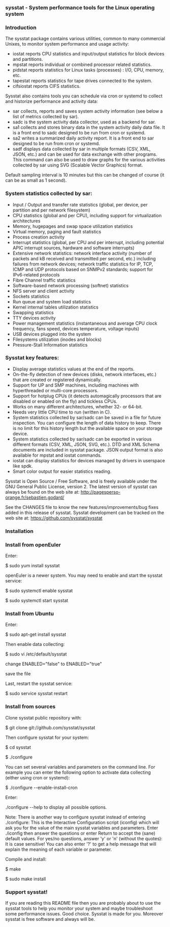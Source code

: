 ### sysstat - System performance tools for the Linux operating system

### Introduction

The sysstat package contains various utilities, common to many commercial Unixes, to monitor system performance and usage activity:

- iostat reports CPU statistics and input/output statistics for block devices and partitions.
- mpstat reports individual or combined processor related statistics.
- pidstat reports statistics for Linux tasks (processes) : I/O, CPU, memory, etc.
- tapestat reports statistics for tape drives connected to the system.
- cifsiostat reports CIFS statistics.

Sysstat also contains tools you can schedule via cron or systemd to collect and historize performance and activity data:

- sar collects, reports and saves system activity information (see below a list of metrics collected by sar).
- sadc is the system activity data collector, used as a backend for sar.
- sa1 collects and stores binary data in the system activity daily data file. It is a front end to sadc designed to be run from cron or systemd.
- sa2 writes a summarized daily activity report. It is a front end to sar designed to be run from cron or systemd.
- sadf displays data collected by sar in multiple formats (CSV, XML, JSON, etc.) and can be used for data exchange with other programs. This command can 
also be used to draw graphs for the various activities collected by sar using SVG (Scalable Vector Graphics) format.

Default sampling interval is 10 minutes but this can be changed of course (it can be as small as 1 second).

### System statistics collected by sar:

- Input / Output and transfer rate statistics (global, per device, per partition and per network filesystem)
- CPU statistics (global and per CPU), including support for virtualization architectures
- Memory, hugepages and swap space utilization statistics
- Virtual memory, paging and fault statistics
- Process creation activity
- Interrupt statistics (global, per CPU and per interrupt, including potential APIC interrupt sources, hardware and software interrupts)
- Extensive network statistics: network interface activity (number of packets and kB received and transmitted per second, etc.) including failures
 from network devices; network traffic statistics for IP, TCP, ICMP and UDP protocols based on SNMPv2 standards; support for IPv6-related protocols
- Fibre Channel traffic statistics
- Software-based network processing (softnet) statistics
- NFS server and client activity
- Sockets statistics
- Run queue and system load statistics
- Kernel internal tables utilization statistics
- Swapping statistics
- TTY devices activity
- Power management statistics (instantaneous and average CPU clock frequency, fans speed, devices temperature, voltage inputs)
- USB devices plugged into the system
- Filesystems utilization (inodes and blocks)
- Pressure-Stall Information statistics

### Sysstat key features:


- Display average statistics values at the end of the reports.
- On-the-fly detection of new devices (disks, network interfaces, etc.) that are created or registered dynamically.
- Support for UP and SMP machines, including machines with hyperthreaded or multi-core processors.
- Support for hotplug CPUs (it detects automagically processors that are disabled or enabled on the fly) and tickless CPUs.
- Works on many different architectures, whether 32- or 64-bit.
- Needs very little CPU time to run (written in C).
- System statistics collected by sar/sadc can be saved in a file for future inspection. You can configure the length of data history to keep. 
There is no limit for this history length but the available space on your storage device.
- System statistics collected by sar/sadc can be exported in various different formats (CSV, XML, JSON, SVG, etc.). DTD and XML Schema documents 
are included in sysstat package. JSON output format is also available for mpstat and iostat commands.
- iostat can display statistics for devices managed by drivers in userspace like spdk.
- Smart color output for easier statistics reading.


Sysstat is Open Source / Free Software, and is freely available under the GNU General Public License, version 2. The latest version of sysstat 
can always be found on the web site at:
http://pagesperso-orange.fr/sebastien.godard/

See the CHANGES file to know the new features/improvements/bug fixes added in this release of sysstat. Sysstat development can be tracked on the 
web site at: https://github.com/sysstat/sysstat

### Installation

### Install from openEuler

Enter:

$ sudo yum install sysstat

openEuler is a newer system. You may need to enable and start the sysstat service:

$ sudo systemctl enable sysstat

$ sudo systemctl start sysstat

### Install from Ubuntu

Enter:

$ sudo apt-get install sysstat

Then enable data collecting:

$ sudo vi /etc/default/sysstat

change ENABLED="false" to ENABLED="true"

save the file

Last, restart the sysstat service:

$ sudo service sysstat restart

### Install from sources

Clone sysstat public repository with:

$ git clone git://github.com/sysstat/sysstat

Then configure sysstat for your system:

$ cd sysstat

$ ./configure

You can set several variables and parameters on the command line. For example you can enter the following option to activate data
 collecting (either using cron or systemd):

$ ./configure --enable-install-cron

Enter:

./configure --help to display all possible options.

Note: There is another way to configure sysstat instead of entering ./configure: This is the Interactive Configuration script (iconfig) which will 
ask you for the value of the main sysstat variables and parameters. Enter ./iconfig then answer the questions or enter Return to accept the (sane)
default values. For yes/no questions, answer 'y' or 'n' (without the quotes): It is case sensitive! You can also enter '?' to get a help message 
that will explain the meaning of each variable or parameter.

Compile and install:

$ make

$ sudo make install

### Support sysstat!

If you are reading this README file then you are probably about to use the sysstat tools to help you monitor your system and maybe troubleshoot
some performance issues. Good choice. Sysstat is made for you. Moreover sysstat is free software and always will be.
